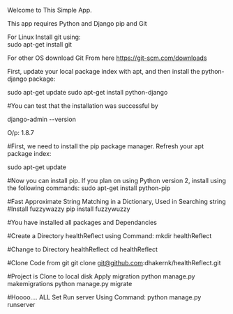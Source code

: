 Welcome to This Simple App.

This app requires Python and Django pip and  Git

For Linux Install git using: <br/>
sudo apt-get install git

For other OS download Git From here https://git-scm.com/downloads


First, update your local package index with apt, and then install the python-django package:

sudo apt-get update
sudo apt-get install python-django

#You can test that the installation was successful by

django-admin --version

O/p: 1.8.7

#First, we need to install the pip package manager. Refresh your apt package index:

sudo apt-get update

#Now you can install pip. If you plan on using Python version 2, install using the following commands:
sudo apt-get install python-pip

#Fast Approximate String Matching in a Dictionary, Used in Searching string 
#Install fuzzywazzy
pip install fuzzywuzzy


#You have installed all packages and Dependancies 

#Create a Directory healthReflect using Command:
mkdir healthReflect

#Change to Directory healthReflect
cd healthReflect

#Clone Code from git 
git clone git@github.com:dhakernk/healthReflect.git

#Project is Clone to local disk Apply migration 
python manage.py makemigrations
python manage.py migrate

#Hoooo.... ALL Set Run server Using Command:
python manage.py runserver 
